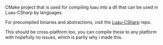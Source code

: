 CMake project that is used for compiling luau into a dll that can be used in Luau-CSharp by languages.

For precompiled binaries and abstractions, visit the [Luau-CSharp](https://github.com/KinexDev/Luau-CSharp) repo.

This should be cross-platform too, you can compile these to any platform with hopefully no issues, which is partly why i made this.
